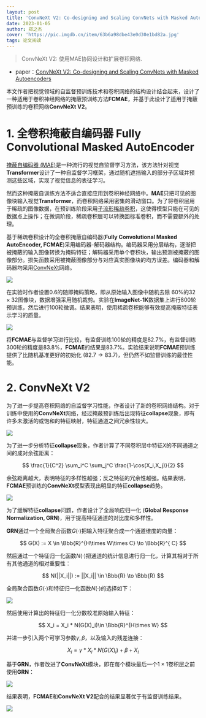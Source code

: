 ```yaml
---
layout: post
title: 'ConvNeXt V2: Co-designing and Scaling ConvNets with Masked Autoencoders'
date: 2023-01-05
author: 郑之杰
cover: 'https://pic.imgdb.cn/item/63b6a98dbe43e0d30e1bd82a.jpg'
tags: 论文阅读
---
```


> ConvNeXt V2: 使用MAE协同设计和扩展卷积网络.

- paper：[ConvNeXt V2: Co-designing and Scaling ConvNets with Masked Autoencoders](https://arxiv.org/abs/2301.00808)

本文作者把视觉领域的自监督预训练技术和卷积网络的结构设计结合起来，设计了一种适用于卷积神经网络的掩蔽预训练方法**FCMAE**，并基于此设计了适用于掩蔽预训练的卷积网络**ConvNeXt V2**。

# 1. 全卷积掩蔽自编码器 Fully Convolutional Masked AutoEncoder

[掩蔽自编码器 (MAE)](https://0809zheng.github.io/2021/12/09/mae.html)是一种流行的视觉自监督学习方法，该方法针对视觉**Transformer**设计了一种自监督学习框架，通过随机遮挡输入的部分子区域并预测这些区域，实现了视觉信息的表征学习。

然而这种掩蔽自训练方法不适合直接应用到卷积神经网络中。**MAE**只把可见的图像块输入视觉**Transformer**，而卷积网络采用密集的滑动窗口。为了将卷积层用于稀疏的图像数据，在预训练阶段采用[子流形稀疏卷积]()，这使得模型只能在可见的数据点上操作；在微调阶段，稀疏卷积层可以转换回标准卷积，而不需要额外的处理。

基于稀疏卷积设计的全卷积掩蔽自编码器(**Fully Convolutional Masked AutoEncoder, FCMAE**)采用编码器-解码器结构。编码器采用分层结构，逐渐把被掩蔽的输入图像转换为掩码特征；解码器采用单个卷积块，输出预测被掩蔽的图像部分。损失函数采用被掩蔽图像部分与对应真实图像块的均方误差。编码器和解码器均采用[ConvNeXt](https://0809zheng.github.io/2022/12/25/convnext.html)网络。

![](https://pic.imgdb.cn/item/63b6ccc3be43e0d30e64462a.jpg)

在实验时作者设置$0.6$的随即掩码策略，即从原始输入图像中随机去除 $60\%$的$32\times 32$图像块，数据增强采用随机裁剪。实验在**ImageNet-1K**数据集上进行$800$轮预训练，然后进行$100$轮微调。结果表明，使用稀疏卷积能够有效提高掩蔽特征表示学习的质量。

![](https://pic.imgdb.cn/item/63b6ce7fbe43e0d30e683d53.jpg)

将**FCMAE**与监督学习进行比较，有监督训练$100$轮的精度是$82.7\%$，有监督训练$300$轮的精度是$83.8\%$，**FCMAE**的结果是$83.7\%$。实验结果说明**FCMAE**预训练提供了比随机基准更好的初始化 ($82.7→83.7$)，但仍然不如监督训练的最佳性能。

# 2. ConvNeXt V2

为了进一步提高卷积网络的自监督学习性能，作者设计了新的卷积网络结构。对于训练中使用的**ConvNeXt**网络，经过掩蔽预训练后出现特征**collapse**现象，即有许多未激活的或饱和的特征映射，特征通道之间冗余性较大。

![](https://pic.imgdb.cn/item/63b6d10bbe43e0d30e6d738b.jpg)

为了进一步分析特征**collapse**现象，作者计算了不同卷积层中特征$X$的不同通道之间的成对余弦距离：

$$ \frac{1}{C^2} \sum_i^C \sum_j^C \frac{1-\cos(X_i,X_j)}{2} $$

余弦距离越大，表明特征的多样性越强；反之特征的冗余性越强。结果表明，**FCMAE**预训练的**ConvNeXt**模型表现出明显的特征**collapse**趋势。

![](https://pic.imgdb.cn/item/63b6d276be43e0d30e700796.jpg)

为了缓解特征**collapse**问题，作者设计了全局响应归一化 (**Global Response Normalization, GRN**)，用于提高特征通道的对比度和多样性。

**GRN**通过一个全局聚合函数$G(\cdot)$把输入特征聚合成一个通道维度的向量：

$$ G(X) := X \in \Bbb{R}^{H\times W\times C} \to  \Bbb{R}^{ C} $$

然后通过一个特征归一化函数$N(\cdot)$把通道的统计信息进行归一化，计算其相对于所有其他通道的相对重要性：

$$ N(||X_i||) := ||X_i|| \in \Bbb{R} \to  \Bbb{R} $$

全局聚合函数$G(\cdot)$和特征归一化函数$N(\cdot)$的选择如下：

![](https://pic.imgdb.cn/item/63b6d40bbe43e0d30e737f18.jpg)

然后使用计算出的特征归一化分数校准原始输入特征：

$$ X_i = X_i * N(G(X)_i)\in \Bbb{R}^{H\times W}   $$

并进一步引入两个可学习参数$\gamma,\beta$，以及输入的残差连接：

$$ X_i = \gamma * X_i * N(G(X)_i) + \beta + X_i   $$

基于**GRN**，作者改进了**ConvNeXt**模块，即在每个模块最后一个$1\times 1$卷积层之前使用**GRN**：

![](https://pic.imgdb.cn/item/63b6d61dbe43e0d30e7858d8.jpg)

结果表明，**FCMAE**和**ConvNeXt V2**配合的结果显著优于有监督训练结果。

![](https://pic.imgdb.cn/item/63b6d69fbe43e0d30e798fa6.jpg)